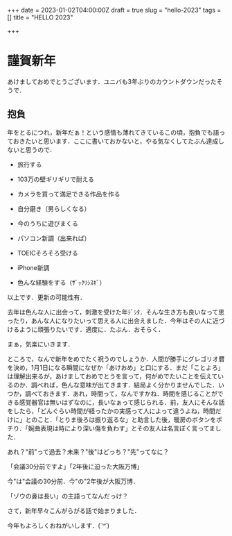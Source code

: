 +++
date = 2023-01-02T04:00:00Z
draft = true
slug = "hello-2023"
tags = []
title = "HELLO 2023"

+++
# 謹賀新年

あけましておめでとうございます．ユニバも3年ぶりのカウントダウンだったそうで．

## 抱負

年をとるにつれ，新年だぁ！という感情も薄れてきているこの頃，抱負でも語っておきたいと思います．ここに書いておかないと，やる気なくしてたぶん達成しないと思うので．

* 旅行する


* 103万の壁ギリギリで耐える


* カメラを買って満足できる作品を作る


* 自分磨き（男らしくなる）


* 今のうちに遊びまくる


* パソコン新調（出来れば）


* TOEICそろそろ受ける


* iPhone新調


* 色んな経験をする（ｻﾞｯｸﾘｼｽｷﾞ）

以上です．更新の可能性有．

去年は色んな人に出会って，刺激を受けた年ﾃﾞｼﾀ．そんな生き方も良いなって思ったり，あんな人になりたいって思える人に出会えました．今年はその人に近づけるように頑張りたいです．適度に．たぶん．おそらく．

まぁ，気楽にいきます．

ところで，なんで新年をめでたく祝うのでしょうか．人間が勝手にグレゴリオ暦を決め，1月1日になる瞬間になぜか「あけおめ」と口にする．まだ「ことよろ」は理解出来るが，あけましておめでとうを言って，何がめでたいことを伝えているのか．調べれば，色んな意味が出てきます．結局よく分かりませんでした．いつか，調べておきます．あれ，時間って，なんですかね．時間を感じることができる感覚器官は無いはずなのに，長いなぁって感じられる．前，友人にそんな話をしたら，「どんぐらい時間が経ったかの実感って人によって違うよね，時間だけに」とのこと．「とりま後ろは振り返るな」と助言した後，暖房のボタンをポチり．「婉曲表現は時により深い傷を負わす」とその友人は名言ぽく言ってました．

あれ？"前"って過去？未来？"後"はどっち？"先"ってなに？

「会議30分前ですよ」「2年後に迫った大阪万博」

今"は"会議の30分前．今"の"2年後が大阪万博．

「ゾウの鼻は長い」の主語ってなんだっけ？

さて，新年早々こんがらがる話で始まりました．

今年もよろしくおねがいします．(*´꒳\`*)
